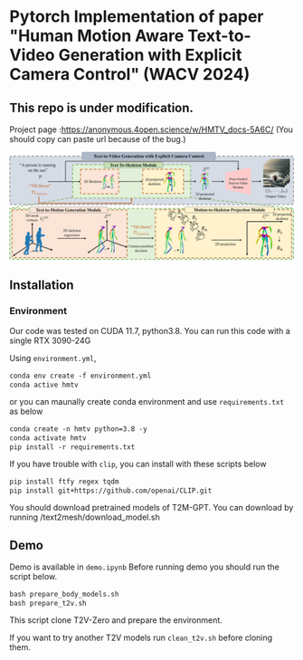 # Pytorch Implementation of paper "Human Motion Aware Text-to-Video Generation with Explicit Camera Control" (WACV 2024)


## This repo is under modification. 

Project page :https://anonymous.4open.science/w/HMTV_docs-5A6C/
(You should copy can paste url because of the bug.)



![Our frameworks](assets/main_figure_final.jpg)

## Installation

### Environment
Our code was tested on CUDA 11.7, python3.8.
You can run this code with a single RTX 3090-24G

Using `environment.yml`,
```
conda env create -f environment.yml
conda active hmtv
```
or you can maunally create conda environment and use `requirements.txt` as below

```
conda create -n hmtv python=3.8 -y
conda activate hmtv
pip install -r requirements.txt
```

If you have trouble with `clip`, you can install with these scripts below

```
pip install ftfy regex tqdm
pip install git+https://github.com/openai/CLIP.git 
```

You should download pretrained models of T2M-GPT.
You can download by running /text2mesh/download_model.sh

## Demo
Demo is available in `demo.ipynb`
Before running demo you should run the script below.
```
bash prepare_body_models.sh
bash prepare_t2v.sh
```

This script clone T2V-Zero and prepare the environment.

If you want to try another T2V models run `clean_t2v.sh` before cloning them.
